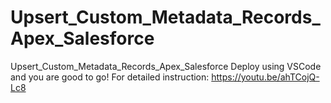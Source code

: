 # Upsert_Custom_Metadata_Records_Apex_Salesforce
Upsert_Custom_Metadata_Records_Apex_Salesforce
Deploy using VSCode and you are good to go!
For detailed instruction: https://youtu.be/ahTCojQ-Lc8
